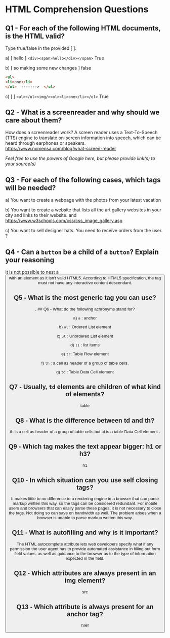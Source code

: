 # HTML Comprehension Questions

## Q1 - For each of the following HTML documents, is the HTML valid?

Type true/false in the provided [ ].

a) [ hello ] `<div><span>hello</div></span>` True

b) [ so making some new changes ]   false

```html
<ul>
<li>one</li>
</ol>  ------->  </ul>
```

c) [ ] `<ul></ul><img/><ol><li>one</li></ol>` True

## Q2 - What is a screenreader and why should we care about them?
How does a screenreader work?
A screen reader uses a Text-To-Speech (TTS) engine to translate on-screen information into speech, which can be heard through earphones or speakers. 
https://www.nomensa.com/blog/what-screen-reader

_Feel free to use the powers of Google here, but please provide link(s) to your source(s)_

## Q3 - For each of the following cases, which tags will be needed?

a) You want to create a webpage with the photos from your latest vacation
<img>

b) You want to create a website that lists all the art gallery websites in your city and links to their website.
<a> and <img>
https://www.w3schools.com/css/css_image_gallery.asp


c) You want to sell designer hats. You need to receive orders from the user.
?

## Q4 - Can a `button` be a child of a `button`? Explain your reasoning

It is not possible to nest a <button> with an <a> element as it isn't valid HTML5. According to HTML5 specification, the <a> tag must not have any interactive content descendant. 

## Q5 - What is the most generic tag you can use?
<HTML>, <Body>
## Q6 - What do the following achronyms stand for?

a) `a` : anchor 

b) `ol` : Ordered List element

c) `ul` : Unordered List element

d) `li` : list items

e) `tr`: Table Row element

f) `th` : a cell as header of a group of table cells.

g) `td` : Table Data Cell element

## Q7 - Usually, `td` elements are children of what kind of elements? 
table

## Q8 - What is the difference between td and th?
th is a cell as header of a group of table cells but td is a table Data Cell element .

## Q9 - Which tag makes the text appear bigger: h1 or h3?
h1

## Q10 - In which situation can you use self closing tags?
It makes little to no difference to a rendering engine in a browser that can parse markup written this way, so the tags can be considered redundant. For mobile users and browsers that can easily parse these pages, it is not necessary to close the tags. Not doing so can save on bandwidth as well. The problem arises when a browser is unable to parse markup written this way.

## Q11 - What is autofilling and why is it important?
The HTML autocomplete attribute lets web developers specify what if any permission the user agent has to provide automated assistance in filling out form field values, as well as guidance to the browser as to the type of information expected in the field.
## Q12 - Which attributes are always present in an img element?
src
## Q13 - Which attribute is always present for an anchor tag?
href